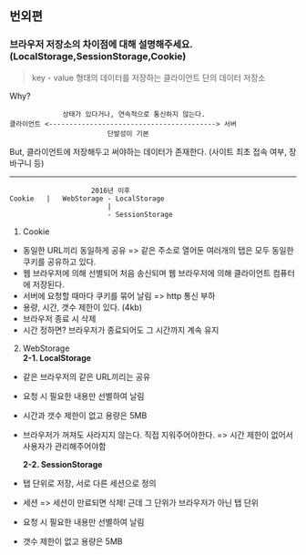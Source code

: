 ## 번외편

### 브라우저 저장소의 차이점에 대해 설명해주세요. (LocalStorage,SessionStorage,Cookie)

> key - value 형태의 데이터를 저장하는 클라이언트 단의 데이터 저장소

Why?

```
             상태가 있다거나, 연속적으로 통신하지 않는다.
클라이언트 <-----------------------------------------> 서버
                        단발성이 기본
```

But,
클라이언트에 저장해두고 써야하는 데이터가 존재한다.
(사이트 최초 접속 여부, 장바구니 등)

---

```
                    2016년 이후
Cookie   |   WebStorage - LocalStorage
                        |
                        - SessionStorage
```

1. Cookie

- 동일한 URL끼리 동일하게 공유 => 같은 주소로 열어둔 여러개의 탭은 모두 동일한 쿠키를 공유하고 있다.
- 웹 브라우저에 의해 선별되어 처음 송신되며 웹 브라우저에 의해 클라이언트 컴퓨터에 저장된다.
- 서버에 요청할 때마다 쿠키를 묶어 날림 => http 통신 부하
- 용량, 시간, 갯수 제한이 있다. (4kb)
- 브라우저 종료 시 삭제
- 시간 정하면? 브라우저가 종료되어도 그 시간까지 계속 유지
  <br>

2. WebStorage<br>
   **2-1. LocalStorage**

- 같은 브라우저의 같은 URL끼리는 공유
- 요청 시 필요한 내용만 선별하여 날림
- 시간과 갯수 제한이 없고 용량은 5MB
- 브라우저가 꺼져도 사라지지 않는다. 직접 지워주어야한다. => 시간 제한이 없어서 사용자가 관리해주어야함

  **2-2. SessionStorage**

- 탭 단위로 저장, 서로 다른 세션으로 정의
- 세션 => 세션이 만료되면 삭제! 근데 그 단위가 브라우저가 아닌 탭 단위
- 요청 시 필요한 내용만 선별하여 날림
- 갯수 제한이 없고 용량은 5MB
